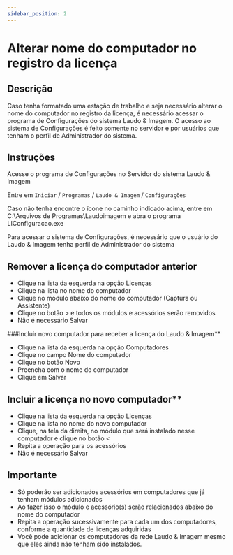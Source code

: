 ```yaml
---
sidebar_position: 2
---
```


# Alterar nome do computador no registro da licença
## Descrição

Caso tenha formatado uma estação de trabalho e seja necessário alterar o nome do computador no registro da licença, é necessário acessar o programa de Configurações do sistema Laudo & Imagem. O acesso ao sistema de Configurações é feito somente no servidor e por usuários que tenham o perfil de Administrador do sistema.

## Instruções

Acesse o programa de Configurações no Servidor do sistema Laudo & Imagem

Entre em `Iniciar` / `Programas` / `Laudo & Imagem` / `Configurações`

Caso não tenha encontre o ícone no caminho indicado acima, entre em C:\Arquivos de Programas\Laudoimagem e abra o programa LIConfiguracao.exe

Para acessar o sistema de Configurações, é necessário que o usuário do Laudo & Imagem tenha perfil de Administrador do sistema

## Remover a licença do computador anterior

- Clique na lista da esquerda na opção Licenças
- Clique na lista no nome do computador
- Clique no módulo abaixo do nome do computador (Captura ou Assistente)
- Clique no botão > e todos os módulos e acessórios serão removidos
- Não é necessário Salvar

###Incluir novo computador para receber a licença do Laudo & Imagem**

- Clique na lista da esquerda na opção Computadores
- Clique no campo Nome do computador
- Clique no botão Novo
- Preencha com o nome do computador
- Clique em Salvar

## Incluir a licença no novo computador**

- Clique na lista da esquerda na opção Licenças
- Clique na lista no nome do novo computador
- Clique, na tela da direita, no módulo que será instalado nesse computador e clique no botão <
- Repita a operação para os acessórios
- Não é necessário Salvar

## Importante

- Só poderão ser adicionados acessórios em computadores que já tenham módulos adicionados
- Ao fazer isso o módulo e acessório(s) serão relacionados abaixo do nome do computador
- Repita a operação sucessivamente para cada um dos computadores, conforme a quantidade de licenças adquiridas
- Você pode adicionar os computadores da rede Laudo & Imagem mesmo que eles ainda não tenham sido instalados.